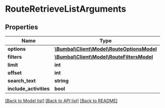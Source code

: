 # RouteRetrieveListArguments

## Properties
Name | Type | Description | Notes
------------ | ------------- | ------------- | -------------
**options** | [**\Bumbal\Client\Model\RouteOptionsModel**](RouteOptionsModel.md) |  | [optional] 
**filters** | [**\Bumbal\Client\Model\RouteFiltersModel**](RouteFiltersModel.md) |  | [optional] 
**limit** | **int** |  | [optional] 
**offset** | **int** |  | [optional] 
**search_text** | **string** |  | [optional] 
**include_activities** | **bool** |  | [optional] 

[[Back to Model list]](../README.md#documentation-for-models) [[Back to API list]](../README.md#documentation-for-api-endpoints) [[Back to README]](../README.md)


